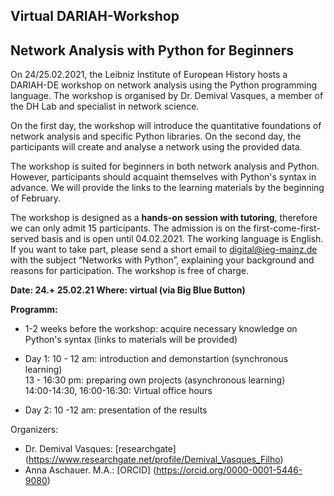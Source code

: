 ##                       Virtual DARIAH-Workshop 
##          Network Analysis with Python for Beginners


On 24/25.02.2021, the Leibniz Institute of European History hosts a DARIAH-DE workshop on network analysis using the Python programming language. The workshop is organised by Dr. Demival Vasques, a member of the DH Lab and specialist in network science. 

On the first day, the workshop will introduce the quantitative foundations of network analysis and specific Python libraries. On the second day, the participants will create and analyse a network using the provided data. 

The workshop is suited for beginners in both network analysis and Python. However, participants should acquaint themselves with Python's syntax in advance. We will provide the links to the learning materials by the beginning of February.

The workshop is designed as a **hands-on session with tutoring**, therefore we can only admit 15 participants. The admission is on the first-come-first-served basis and is open until 04.02.2021. The working language is English. If you want to take part, please send a short email to digital@ieg-mainz.de with the subject “Networks with Python”, explaining your background and reasons for participation. The workshop is free of charge.
 

**Date: 24.+ 25.02.21
Where: virtual (via Big Blue Button)**

   **Programm:**

- 1-2 weeks before the workshop: 
acquire necessary knowledge on Python's syntax (links to materials will be provided)

- Day 1:
10 - 12 am: introduction and demonstartion (synchronous learning) <br/>
13 - 16:30 pm: preparing own projects (asynchronous learning) <br/>
14:00-14:30, 16:00-16:30: Virtual office hours 

- Day 2:
10 -12 am: presentation of the results 

 Organizers: 
 - Dr. Demival Vasques: [researchgate] (https://www.researchgate.net/profile/Demival_Vasques_Filho)
 - Anna Aschauer. M.A.: [ORCID] (https://orcid.org/0000-0001-5446-9080)
